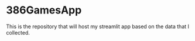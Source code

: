 # 386GamesApp

This is the repository that will host my streamlit app based on the data that I collected.
